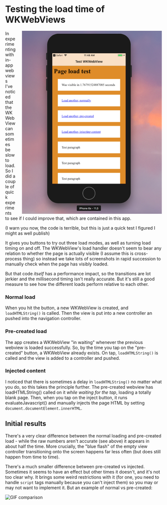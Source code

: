 # Testing the load time of WKWebViews

<img src='./first-shot.png' width='450' style='display:block;float:right;margin-left: 20px;' /> In experimenting with in-app webviews I've noticed that the WKWebView can sometimes be slow to load. So I did a couple of quick experiments to see if I could improve that, which are contained in this app.

(I warn you now, the code is terrible, but this is just a quick test I figured I might as well publish)

It gives you buttons to try out three load modes, as well as turning load timing on and off. The WKWebView's load handler doesn't seem to bear any relation to whether the page is actually visible (I assume this is cross-process thing) so instead we take lots of screenshots in rapid succession to manually check when the page has visibly loaded.

But that code _itself_ has a performance impact, so the transitions are lot jerkier and the millisecond timing isn't really accurate. But it's still a good measure to see how the different loads perform relative to each other.

### Normal load

When you hit the button, a new WKWebView is created, and `loadHTMLString()` is called. Then the view is put into a new controller an pushed into the navigation controller.

### Pre-created load

The app creates a WKWebView "in waiting" whenever the previous webview is loaded successfully. So, by the time you tap on the "pre-created" button, a WKWebView already exists. On tap, `loadHTMLString()` is called and the view is
added to a controller and pushed.

### Injected content

I noticed that there is sometimes a delay in `loadHTMLString()` no matter what you do, so this takes the principle further. The pre-created webview has loadHTMLString() called on it _while waiting for the tap_, loading a totally blank page. Then, when you tap on the inject button, it runs evaluateJavascript() and manually injects the page HTML by setting `document.documentElement.innerHTML`.

## Initial results

There's a very clear difference between the normal loading and pre-created load - while the raw numbers aren't accurate (see above) it appears in about half the time. More crucially, the "blue flash" of the empty view controller transitioning onto the screen happens far less often (but does still happen from time to time).

There's a much smaller difference between pre-created vs injected. Sometimes it seems to have an effect but other times it doesn't, and it's not too clear why. It brings some weird restrictions with it (for one, you need to handle `script` tags manually because you can't inject them) so you may or may not want to implement it. But an example of normal vs pre-created:

![GIF comparison](https://thumbs.gfycat.com/TensePointlessAustralianfreshwatercrocodile-size_restricted.gif)
